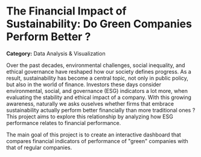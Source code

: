 # The Financial Impact of Sustainability: Do Green Companies Perform Better ?
**Category:** Data Analysis & Visualization

Over the past decades, environmental challenges, social inequality, and ethical governance have reshaped how our society defines progress. As a result, sustainability has become a central topic, not only in public policy, but also in the world of finance. Investors these days consider environmental, social, and governance (ESG) indicators a lot more, when evaluating the stability and ethical impact of a company. With this growing awareness, naturally we asks ouselves whether firms that embrace sustainability actually perform better financially than more traditional ones ? This project aims to explore this relationship by analyzing how ESG performance relates to financial performance. 

The main goal of this project is to create an interactive dashboard that compares financial indicators of performance of "green" companies with that of regular companies.
